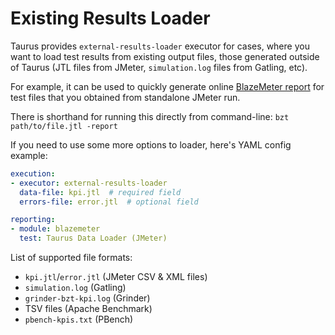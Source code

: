 # Existing Results Loader

Taurus provides `external-results-loader` executor for cases, where you want to load test
results from existing output files, those generated outside of Taurus (JTL files from JMeter, `simulation.log` files from Gatling, etc).

For example, it can be used to quickly generate online [BlazeMeter report](BlazemeterReporter.md) for test files that you obtained from standalone JMeter run.

There is shorthand for running this directly from command-line: `bzt path/to/file.jtl -report`

If you need to use some more options to loader, here's YAML config example:
```yaml
execution:
- executor: external-results-loader
  data-file: kpi.jtl  # required field
  errors-file: error.jtl  # optional field

reporting:
- module: blazemeter
  test: Taurus Data Loader (JMeter)
```

List of supported file formats:
- `kpi.jtl`/`error.jtl` (JMeter CSV & XML files)
- `simulation.log` (Gatling)
- `grinder-bzt-kpi.log` (Grinder)
- TSV files (Apache Benchmark)
- `pbench-kpis.txt` (PBench)
